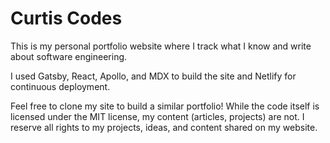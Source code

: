 # Curtis Codes

This is my personal portfolio website where I track what I know and write about
software engineering.

I used Gatsby, React, Apollo, and MDX to build the site and Netlify for
continuous deployment.

Feel free to clone my site to build a similar portfolio! While the code itself
is licensed under the MIT license, my content (articles, projects) are not. I 
reserve all rights to my projects, ideas, and content shared on my website.
